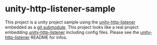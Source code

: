 # unity-http-listener-sample
This project is a unity project sample using the [unity-http-listener](https://github.com/sachaamm/unity-http-listener) embedded as a [git submodule](https://git-scm.com/book/en/v2/Git-Tools-Submodules). This project looks like a real project embedding [unity-http-listener](https://github.com/sachaamm/unity-http-listener) 
including config files. Please see the [unity-http-listener](https://github.com/sachaamm/unity-http-listener) README for infos.
